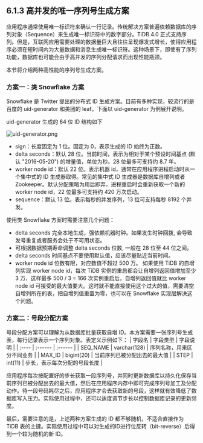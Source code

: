 ## 6.1.3 高并发的唯一序列号生成方案

应用程序通常使用唯一标识符来确认一行记录。传统解决方案普遍依赖数据库的序列对象（Sequence）来生成唯一标识符中的数字部分。TiDB 4.0 正式支持序列。但是，互联网应用需要处理的数据量巨大且往往呈现爆发式增长，使得应用程序必须在短时间内为大量数据和消息生成唯一标识符。这种场景下，即使有了序列功能，数据库也可能会由于高并发的序列分配请求而出现性能瓶颈。

本节将介绍两种高性能的序列号生成方案。

### 方案一：类 Snowflake 方案
Snowflake 是 Twitter 提出的分布式 ID 生成方案。目前有多种实现，较流行的是百度的 uid-generator 和美团的 leaf。下面以 uid-generator 为例展开说明。

uid-generator 生成的 64 位 ID 结构如下

![uid-generator.png](res/session4/chapter6/serial-number/uid-generator.png)

* sign：长度固定为 1 位。固定为 0，表示生成的 ID 始终为正数。
* delta seconds：默认 28 位。当前时间，表示为相对于某个预设时间基点 (默认 "2016-05-20") 的增量值，单位为秒。28 位最多可支持约 8.7 年。
* worker node id：默认 22 位。表示机器 id，通常在应用程序进程启动时从一个集中式的 ID 生成器取得。常见的集中式 ID 生成器是数据库自增列或者 Zookeeper。默认分配策略为用后即弃，进程重启时会重新获取一个新的 worker node id，22 位最多可支持约 420 万次启动。
* sequence：默认 13 位。表示每秒的并发序列，13 位可支持每秒 8192 个并发。

使用类 Snowflake 方案时需要注意几个问题：
* delta seconds 完全本地生成，强依赖机器时钟。如果发生时钟回拨, 会导致发号重复或者服务会处于不可用状态。
* 可根据数据预期寿命调整 delta seconds 位数, 一般在 28 位至 44 位之间。
* delta seconds 时间基点不要使用默认值，应该尽量贴近当前时间。
* worker node id 位数有限，对应数值不超过 500 万。 如果使用 TiDB 的自增列实现 worker node id，每次 TiDB 实例的重启都会让自增列返回值增加至少 3 万，这样最多 500 / 3 = 166 次实例重启后，自增列返回值就比 worker node id 可接受的最大值要大。这时就不能直接使用这个过大的值，需要清空自增列所在的表，把自增列值重置为零，也可以在 Snowflake 实现层解决这个问题。

### 方案二：号段分配方案
号段分配方案可以理解为从数据库批量获取自增 ID。本方案需要一张序列号生成表，每行记录表示一个序列对象。表定义示例如下：
| 字段名 | 字段类型 | 字段说明 |
| :---- | :------ | :------ |
| SEQ_NAME | varchar(128) | 序列名称，用来区分不同业务 |
| MAX_ID | bigint(20) | 当前序列已被分配出去的最大值 |
| STEP | int(11) | 步长，表示每次分配的号段长度 |

应用程序每次按配置好的步长获取一段序列号，并同时更新数据库以持久化保存当前序列已被分配出去的最大值，然后在应用程序内存中即可完成序列号加工及分配动作。待一段号码耗尽之后，应用程序才会去获取新的号段，这样就有效降低了数据库写入压力。实际使用过程中，还可以适度调节步长以控制数据库记录的更新频度。
 
最后，需要注意的是，上述两种方案生成的 ID 都不够随机，不适合直接作为 TiDB 表的主键。实际使用过程中可以对生成的ID进行位反转（bit-reverse）后得到一个较为随机的新 ID。
